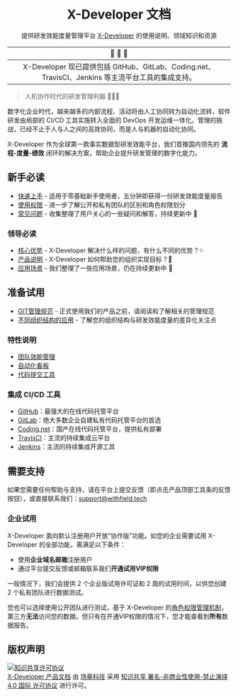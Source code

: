 <div align="center">

# X-Developer 文档

提供研发效能度量管理平台 [X-Developer](https://x-developer.cn) 的使用说明、领域知识和资源

</div>

| :mega: :mega: :mega: |
| :----: |
| X-Developer 现已提供包括 GitHub、GitLab、Coding.net、TravisCI、Jenkins 等主流平台工具的集成支持。|

> 人机协作时代的研发管理利器 :rocket::rocket::rocket:

数字化企业时代，越来越多的内部流程、活动将由人工协同转为自动化流转，软件研发由局部的 CI/CD 工具实施转入全面的 DevOps 开发运维一体化。管理的挑战，已经不止于人与人之间的高效协同，而是人与机器的自动化协同。

X-Developer 作为全球第一款事实数据型研发效能平台，我们首推国内领先的 **流程-度量-绩效** 闭环的解决方案，帮助企业提升研发管理的数字化能力。

## 新手必读

- [快速上手](guide) - 适用于零基础新手使用者，五分钟即获得一份研发效能度量报告
- [使用权限](permission) - 进一步了解公开和私有团队的区别和角色权限划分
- [常见问题](faq) - 收集整理了用户关心的一些疑问和解答，持续更新中 :construction:

### 领导必读

- [核心优势](advantage) - X-Developer 解决什么样的问题，有什么不同的优势？:sparkles:
- [产品说明](introduction) - X-Developer 如何帮助您的组织实现目标？:rocket:
- [应用场景](usage) - 我们整理了一些应用场景，仍在持续更新中 :construction:

## 准备试用

- [GIT管理规范](flow) - 正式使用我们的产品之前，请阅读和了解相关的管理规范
- [不同组织结构的应用](structure) - 了解您的组织结构与研发效能度量的差异化关注点

### 特性说明

- [团队效能管理](team)
- [自动化看板](kanban)
- [代码提交工具](commits)

### 集成 CI/CD 工具

- [GitHub](intergration/github.md)：最强大的在线代码托管平台
- [GitLab](intergration/gitlab.md)：绝大多数企业自建私有代码托管平台的首选
- [Coding.net](intergration/coding.md)：国产在线代码托管平台，提供私有部署
- [TravisCI](intergration/travis.md)：主流的持续集成云平台
- [Jenkins](intergration/jenkins.md)：主流的持续集成开源工具

## 需要支持

如果您需要任何帮助与支持，请在平台上提交反馈（即点击产品顶部工具条的反馈按钮），或直接联系我们：[support@withfield.tech](mailto:support@withfield.tech)

### 企业试用

X-Developer 面向默认注册用户开放“协作版”功能。如您的企业需要试用 X-Developer 的全部功能，需满足以下条件：

- 使用**企业域名邮箱**注册用户
- 通过平台提交反馈或邮箱联系我们**开通试用VIP权限**

一般情况下，我们会提供 2 个企业版试用许可证和 2 周的试用时间，以供您创建 2 个私有团队进行数据测试。

您也可以选择使用公开团队进行测试，基于 X-Developer 的[角色权限管理机制](permission)，第三方**无法**访问您的数据。但只有在开通VIP权限的情况下，您才能查看到**所有**数据报告。

## 版权声明

<a rel="license" href="http://creativecommons.org/licenses/by-nc-nd/4.0/"><img alt="知识共享许可协议" style="border-width:0" src="https://i.creativecommons.org/l/by-nc-nd/4.0/88x31.png" /></a><br /><a xmlns:dct="http://purl.org/dc/terms/" href="https://fieldtech.github.io/xdocs" property="dct:title" rel="dct:type">X-Developer 产品文档</a> 由 <a xmlns:cc="http://creativecommons.org/ns#" href="http://withfield.tech" property="cc:attributionName" rel="cc:attributionURL">场量科技</a> 采用 <a rel="license" href="http://creativecommons.org/licenses/by-nc-nd/4.0/">知识共享 署名-非商业性使用-禁止演绎 4.0 国际 许可协议</a> 进行许可。